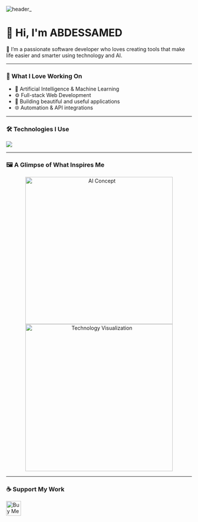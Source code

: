 ![header_](https://github.com/user-attachments/assets/e8805ffb-78e4-4c6e-84ef-c6aa55e4e134)

# 👋 Hi, I'm ABDESSAMED

🚀 I’m a passionate software developer who loves creating tools that make life easier and smarter using technology and AI.

---

### 🤖 What I Love Working On

- 🧠 Artificial Intelligence & Machine Learning
- ⚙️ Full-stack Web Development
- 📱 Building beautiful and useful applications
- 🌐 Automation & API integrations

---

### 🛠️ Technologies I Use

<p align="left">
  <img src="https://skillicons.dev/icons?i=laravel,vue,python,js,php,mysql,html,css,git,github" />
</p>

---

### 🖼️ A Glimpse of What Inspires Me

<p align="center">
  <img src="https://cdn.pixabay.com/photo/2017/06/06/22/16/artificial-intelligence-2371456_1280.jpg" width="400" alt="AI Concept" />
  <img src="https://cdn.pixabay.com/photo/2020/02/14/13/16/artificial-intelligence-4846062_1280.jpg" width="400" alt="Technology Visualization" />
</p>

---

### ☕ Support My Work

<a href="https://ko-fi.com/abdessamed91297" target="_blank">
  <img height="40" src="https://storage.ko-fi.com/cdn/kofi4.png?v=3" alt="Buy Me a Coffee at ko-fi.com" />
</a>


